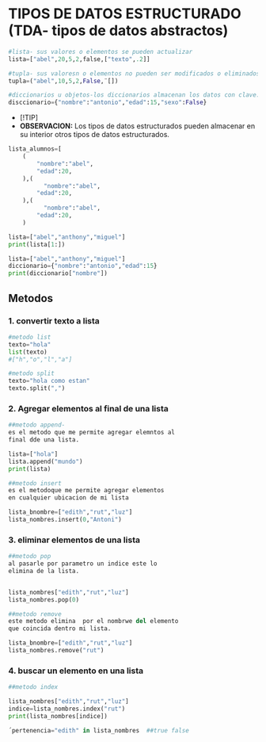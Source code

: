 # TIPOS DE DATOS ESTRUCTURADO (TDA- tipos de datos abstractos)
```python
#lista- sus valores o elementos se pueden actualizar
lista=["abel",20,5,2,false,["texto",.2]]

#tupla- sus valoresn o elementos no pueden ser modificados o eliminados
tupla=("abel",10,5,2,False,¨[])

#diccionarios u objetos-los diccionarios almacenan los datos con clave:valor
disccionario={"nombre":"antonio","edad":15,"sexo":False}
```
- [!TIP]
- **OBSERVACION:** Los tipos de datos estructurados pueden almacenar en su interior otros tipos de datos estructurados.
```python
lista_alumnos=[
    (
        "nombre":"abel",
        "edad":20,
    ),(
          "nombre":"abel",
        "edad":20,
    ),(
          "nombre":"abel",
        "edad":20,
    )
```
```python
lista=["abel","anthony","miguel"]
print(lista[1:])
```
```python
lista=["abel","anthony","miguel"]
diccionario={"nombre":"antonio","edad":15}
print(diccionario["nombre"])
```
## Metodos
### 1. convertir texto a lista
```python
#metodo list
texto="hola"
list(texto)
#["h","o","l","a"]

#metodo split
texto="hola como estan"
texto.split(",")
```
### 2. Agregar elementos al final de una lista
```python
##metodo append-
es el metodo que me permite agregar elemntos al
final dde una lista.

lista=["hola"]
lista.append("mundo")
print(lista)

##metodo insert
es el metodoque me permite agregar elementos 
en cualquier ubicacion de mi lista

lista_bnombre=["edith","rut","luz"]
lista_nombres.insert(0,"Antoni")
```
### 3. eliminar elementos de una lista
```python
##metodo pop
al pasarle por parametro un indice este lo 
elimina de la lista.


lista_nombres["edith","rut","luz"]
lista_nombres.pop(0)

##metodo remove
este metodo elimina  por el nombrwe del elemento 
que coincida dentro mi lista.

lista_bnombre=["edith","rut","luz"]
lista_nombres.remove("rut")
```
### 4. buscar un elemento en una lista
```python
##metodo index

lista_nombres["edith","rut","luz"]
indice=lista_nombres.index("rut")
print(lista_nombres[indice])

´pertenencia="edith" in lista_nombres  ##true false




